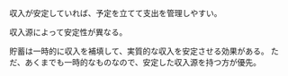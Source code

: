 収入が安定していれば、予定を立てて支出を管理しやすい。

収入源によって安定性が異なる。

貯蓄は一時的に収入を補填して、実質的な収入を安定させる効果がある。
ただ、あくまでも一時的なものなので、安定した収入源を持つ方が優先。
